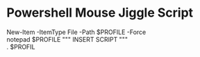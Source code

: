 # Powershell Mouse Jiggle Script  

New-Item -ItemType File -Path $PROFILE -Force  
notepad $PROFILE 
""" INSERT SCRIPT """  
. $PROFIL  
